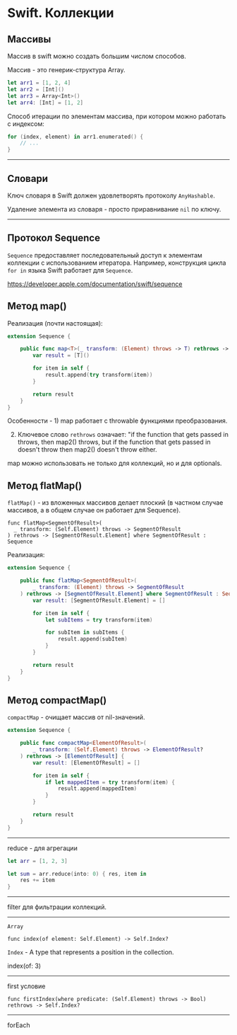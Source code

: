 # Swift. Коллекции

## Массивы

Массив в swift можно создать большим числом способов. 

Массив - это генерик-структура Array.

```swift
let arr1 = [1, 2, 4]
let arr2 = [Int]()
let arr3 = Array<Int>()
let arr4: [Int] = [1, 2]
```

Способ итерации по элементам массива, при котором можно работать с индексом:

```swift
for (index, element) in arr1.enumerated() {
	// ...
}
```

---

## Словари

Ключ словаря в Swift должен удовлетворять протоколу `AnyHashable`.

Удаление элемента из словаря - просто приравнивание `nil` по ключу.

---

## Протокол Sequence

`Sequence` предоставляет последовательный доступ к элементам коллекции с использованием итератора. Например, конструкция цикла `for in` языка Swift работает для `Sequence`.

https://developer.apple.com/documentation/swift/sequence

## Метод map()

Реализация (почти настоящая):

```swift
extension Sequence {

    public func map<T>(_ transform: (Element) throws -> T) rethrows -> [T] {
        var result = [T]()

        for item in self {
            result.append(try transform(item))
        }

        return result
    }
}
```

Особенности - 1) map работает с throwable функциями преобразования.

2) Ключевое слово `rethrows` означает: "if the function that gets passed in throws, then map2() throws, but if the function that gets passed in doesn't throw then map2() doesn't throw either.

map можно использовать не только для коллекций, но и для optionals.

## Метод flatMap()

`flatMap()` - из вложенных массивов делает плоский (в частном случае массивов, а в общем случае он работает для Sequence).

```
func flatMap<SegmentOfResult>(
  _ transform: (Self.Element) throws -> SegmentOfResult
) rethrows -> [SegmentOfResult.Element] where SegmentOfResult : Sequence
```

Реализация:

```swift
extension Sequence {

    public func flatMap<SegmentOfResult>(
        _ transform: (Element) throws -> SegmentOfResult
    ) rethrows -> [SegmentOfResult.Element] where SegmentOfResult : Sequence {
        var result: [SegmentOfResult.Element] = []

        for item in self {
            let subItems = try transform(item)

            for subItem in subItems {
                result.append(subItem)
            }
        }

        return result
    }
}
```

## Метод compactMap()

`compactMap` - очищает массив от nil-значений. 

```swift
extension Sequence {

    public func compactMap<ElementOfResult>(
        _ transform: (Self.Element) throws -> ElementOfResult?
    ) rethrows -> [ElementOfResult] {
        var result: [ElementOfResult] = []

        for item in self {
            if let mappedItem = try transform(item) {
                result.append(mappedItem)
            }
        }

        return result
    }
}
```

---

reduce - для агрегации

```swift
let arr = [1, 2, 3]

let sum = arr.reduce(into: 0) { res, item in
    res += item
}
```

---

filter для фильтрации коллекций.

---

`Array`

```
func index(of element: Self.Element) -> Self.Index?
```

`Index` - A type that represents a position in the collection.

index(of: 3)

---

first условие

```
func firstIndex(where predicate: (Self.Element) throws -> Bool) rethrows -> Self.Index?
```

---

forEach

